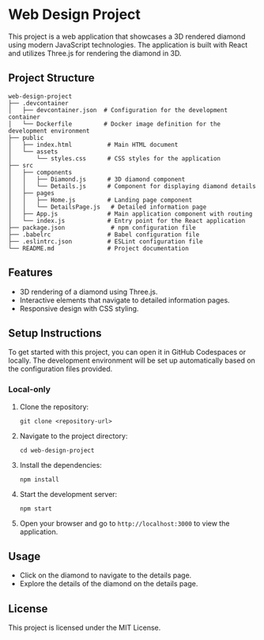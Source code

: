 # Web Design Project

This project is a web application that showcases a 3D rendered diamond using modern JavaScript technologies. The application is built with React and utilizes Three.js for rendering the diamond in 3D.

## Project Structure

```
web-design-project
├── .devcontainer
│   ├── devcontainer.json  # Configuration for the development container
│   └── Dockerfile         # Docker image definition for the development environment
├── public
│   ├── index.html          # Main HTML document
│   └── assets
│       └── styles.css      # CSS styles for the application
├── src
│   ├── components
│   │   ├── Diamond.js      # 3D diamond component
│   │   └── Details.js      # Component for displaying diamond details
│   ├── pages
│   │   ├── Home.js         # Landing page component
│   │   └── DetailsPage.js   # Detailed information page
│   ├── App.js              # Main application component with routing
│   └── index.js            # Entry point for the React application
├── package.json             # npm configuration file
├── .babelrc                # Babel configuration file
├── .eslintrc.json          # ESLint configuration file
└── README.md               # Project documentation
```

## Features

- 3D rendering of a diamond using Three.js.
- Interactive elements that navigate to detailed information pages.
- Responsive design with CSS styling.

## Setup Instructions

To get started with this project, you can open it in GitHub Codespaces or locally. The development environment will be set up automatically based on the configuration files provided.

### Local-only

1. Clone the repository:
   ```
   git clone <repository-url>
   ```

2. Navigate to the project directory:
   ```
   cd web-design-project
   ```

3. Install the dependencies:
   ```
   npm install
   ```

4. Start the development server:
   ```
   npm start
   ```

5. Open your browser and go to `http://localhost:3000` to view the application.

## Usage

- Click on the diamond to navigate to the details page.
- Explore the details of the diamond on the details page.

## License

This project is licensed under the MIT License.